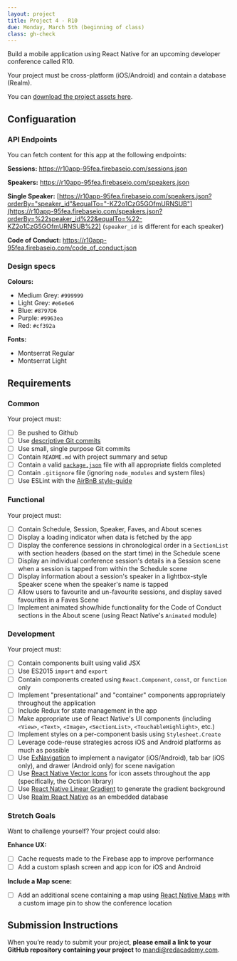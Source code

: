 ```yaml
---
layout: project
title: Project 4 - R10
due: Monday, March 5th (beginning of class)
class: gh-check
---
```


Build a mobile application using React Native for an upcoming developer conference called R10.

Your project must be cross-platform (iOS/Android) and contain a database (Realm).

You can [download the project assets here](https://s3-us-west-2.amazonaws.com/red-adp/project-files/project-04.zip).

## Configuaration

### API Endpoints

You can fetch content for this app at the following endpoints:

**Sessions:**
https://r10app-95fea.firebaseio.com/sessions.json

**Speakers:**
https://r10app-95fea.firebaseio.com/speakers.json

**Single Speaker:**
[https://r10app-95fea.firebaseio.com/speakers.json?orderBy="speaker_id"&equalTo="-KZ2o1CzG5GOfmURNSUB"](https://r10app-95fea.firebaseio.com/speakers.json?orderBy=%22speaker_id%22&equalTo=%22-KZ2o1CzG5GOfmURNSUB%22) (`speaker_id` is different for each speaker)

**Code of Conduct:**
https://r10app-95fea.firebaseio.com/code_of_conduct.json

### Design specs

**Colours:**

* Medium Grey: `#999999`
* Light Grey: `#e6e6e6`
* Blue: `#8797D6`
* Purple: `#9963ea`
* Red: `#cf392a`

**Fonts:**

* Montserrat Regular
* Montserrat Light

## Requirements

### Common

Your project must:

* [ ] Be pushed to Github
* [ ] Use [descriptive Git commits](http://chris.beams.io/posts/git-commit/)
* [ ] Use small, single purpose Git commits
* [ ] Contain `README.md` with project summary and setup
* [ ] Contain a valid [`package.json`](http://browsenpm.org/package.json) file with all appropriate fields completed
* [ ] Contain `.gitignore` file (ignoring `node_modules` and system files)
* [ ] Use ESLint with the [AirBnB style-guide](https://github.com/airbnb/javascript)

### Functional

Your project must:

* [ ] Contain Schedule, Session, Speaker, Faves, and About scenes
* [ ] Display a loading indicator when data is fetched by the app
* [ ] Display the conference sessions in chronological order in a `SectionList` with section headers (based on the start time) in the Schedule scene
* [ ] Display an individual conference session's details in a Session scene when a session is tapped from within the Schedule scene
* [ ] Display information about a session's speaker in a lightbox-style Speaker scene when the speaker's name is tapped
* [ ] Allow users to favourite and un-favourite sessions, and display saved favourites in a Faves Scene
* [ ] Implement animated show/hide functionality for the Code of Conduct sections in the About scene (using React Native's `Animated` module)

### Development

Your project must:

* [ ] Contain components built using valid JSX
* [ ] Use ES2015 `import` and `export`
* [ ] Contain components created using `React.Component`, `const`, or `function` only
* [ ] Implement "presentational" and "container" components appropriately throughout the application
* [ ] Include Redux for state management in the app
* [ ] Make appropriate use of React Native's UI components (including `<View>`, `<Text>`, `<Image>`, `<SectionList>`, `<TouchableHighlight>`, etc.)
* [ ] Implement styles on a per-component basis using `Stylesheet.Create`
* [ ] Leverage code-reuse strategies across iOS and Android platforms as much as possible
* [ ] Use [ExNavigation](https://github.com/wix/react-native-navigation) to implement a navigator (iOS/Android), tab bar (iOS only), and drawer (Android only) for scene navigation
* [ ] Use [React Native Vector Icons](https://github.com/oblador/react-native-vector-icons) for icon assets throughout the app (specifically, the Octicon library)
* [ ] Use [React Native Linear Gradient](https://github.com/react-native-community/react-native-linear-gradient) to generate the gradient background
* [ ] Use [Realm React Native](https://realm.io/docs/react-native/latest/) as an embedded database

### Stretch Goals

Want to challenge yourself? Your project could also:

**Enhance UX:**

* [ ] Cache requests made to the Firebase app to improve performance
* [ ] Add a custom splash screen and app icon for iOS and Android

**Include a Map scene:**

* [ ] Add an additional scene containing a map using [React Native Maps](https://github.com/airbnb/react-native-maps) with a custom image pin to show the conference location

## Submission Instructions

When you’re ready to submit your project, **please email a link to your GitHub repository containing your project** to mandi@redacademy.com.
